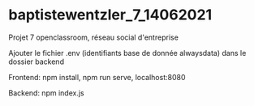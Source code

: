 # baptistewentzler_7_14062021
Projet 7 openclassroom, réseau social d'entreprise

Ajouter le fichier .env (identifiants base de donnée alwaysdata) dans le dossier backend

Frontend:
npm install,
npm run serve,
localhost:8080


Backend:
npm index.js
